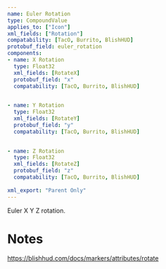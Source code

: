 ```yaml
---
name: Euler Rotation
type: CompoundValue
applies_to: ["Icon"]
xml_fields: ["Rotation"]
compatability: [TacO, Burrito, BlishHUD]
protobuf_field: euler_rotation
components:
- name: X Rotation
  type: Float32
  xml_fields: [RotateX]
  protobuf_field: "x"
  compatability: [TacO, Burrito, BlishHUD]
  

- name: Y Rotation
  type: Float32
  xml_fields: [RotateY]
  protobuf_field: "y"
  compatability: [TacO, Burrito, BlishHUD]
  

- name: Z Rotation
  type: Float32
  xml_fields: [RotateZ]
  protobuf_field: "z"
  compatability: [TacO, Burrito, BlishHUD]
  
xml_export: "Parent Only"
---
```

Euler X Y Z rotation.

Notes
=====
https://blishhud.com/docs/markers/attributes/rotate
